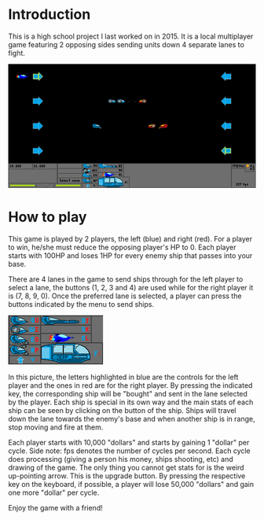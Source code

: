 # Introduction
This is a high school project I last worked on in 2015. It is a local multiplayer game featuring 2 opposing sides sending units down 4 separate lanes to fight.

![A sample battle](doc/sample_battle.png "A sample battle")

# How to play
This game is played by 2 players, the left (blue) and right (red). For a player to win, he/she must reduce the opposing player's HP to 0. Each player starts with 100HP and loses 1HP for every enemy ship that passes into your base.

There are 4 lanes in the game to send ships through for the left player to select a lane, the buttons (1, 2, 3 and 4) are used while for the right player it is (7, 8, 9, 0). Once the preferred lane is selected, a player can press the buttons indicated by the menu to send ships.

![Hotkey as displayed on the menu](doc/menu.png "Hotkey as displayed on the menu")

In this picture, the letters highlighted in blue are the controls for the left player and the ones in red are for the right player. By pressing the indicated key, the corresponding ship will be "bought" and sent in the lane selected by the player. Each ship is special in its own way and the main stats of each ship can be seen by clicking on the button of the ship. Ships will travel down the lane towards the enemy's base and when another ship is in range, stop moving and fire at them.

Each player starts with 10,000 "dollars" and starts by gaining 1 "dollar" per cycle. Side note: fps denotes the number of cycles per second. Each cycle does processing (giving a person his money, ships shooting, etc) and drawing of the game. The only thing you cannot get stats for is the weird up-pointing arrow. This is the upgrade button. By pressing the respective key on the keyboard, if possible, a player will lose 50,000 "dollars" and gain one more "dollar" per cycle.

Enjoy the game with a friend!
